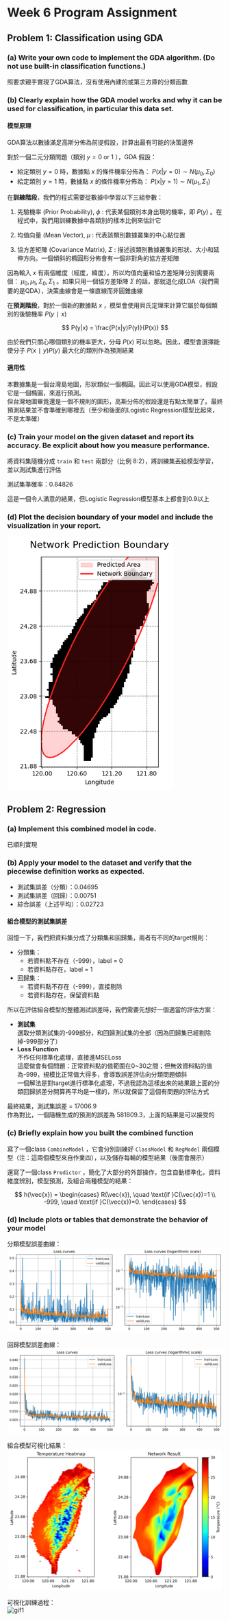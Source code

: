 # Week 6 Program Assignment


## Problem 1: Classification using GDA

### (a) Write your own code to implement the GDA algorithm. (Do not use built-in classification functions.)

照要求親手實現了GDA算法，沒有使用內建的或第三方庫的分類函數

### (b) Clearly explain how the GDA model works and why it can be used for classification, in particular this data set.

#### 模型原理

GDA算法以數據滿足高斯分佈為前提假設，計算出最有可能的決策邊界

對於一個二元分類問題（類別 $y = 0 \text{ or } 1$ ），GDA 假設：
- 給定類別 $y = 0$ 時，數據點 $x$ 的條件機率分佈為： $P(x|y=0) \sim N(\mu_0, \Sigma_0)$
- 給定類別 $y = 1$ 時，數據點 $x$ 的條件機率分佈為： $P(x|y=1) \sim N(\mu_1, \Sigma_1)$

在**訓練階段**，我們的程式需要從數據中學習以下三組參數：

1. 先驗機率 (Prior Probability), $\phi$ : 代表某個類別本身出現的機率，即 $P(y)$ 。在程式中，我們用訓練數據中各類別的樣本比例來估計它

2. 均值向量 (Mean Vector), $\mu$ : 代表該類別數據叢集的中心點位置

3. 協方差矩陣 (Covariance Matrix), $\Sigma$ : 描述該類別數據叢集的形狀、大小和延伸方向。一個傾斜的橢圓形分佈會有一個非對角的協方差矩陣

因為輸入 $x$ 有兩個維度（經度，緯度），所以均值向量和協方差矩陣分別需要兩個： $\mu_0, \mu_1, \Sigma_0, \Sigma_1$ 。如果只用一個協方差矩陣 $\Sigma$ 的話，那就退化成LDA（我們需要的是QDA），決策曲線會是一條直線而非圓錐曲線

在**預測階段**，對於一個新的數據點 $x$ ，模型會使用貝氏定理來計算它屬於每個類別的後驗機率 $P(y∣x)$

$$ P(y|x) = \frac{P(x|y)P(y)}{P(x)} $$

由於我們只關心哪個類別的機率更大，分母 $P(x)$ 可以忽略。因此，模型會選擇能使分子 $P(x∣y)P(y)$ 最大化的類別作為預測結果

#### 適用性

本數據集是一個台灣島地圖，形狀類似一個橢圓。因此可以使用GDA模型，假設它是一個橢圓，來進行預測。\
但台灣地圖畢竟還是一個不規則的圖形，高斯分佈的假設還是有點太簡單了。最終預測結果並不會準確到哪裡去（至少和後面的Logistic Regression模型比起來，不是太準確）

### (c) Train your model on the given dataset and report its accuracy. Be explicit about how you measure performance.

將資料集隨機分成 `train` 和 `test` 兩部分（比例 8:2），將訓練集丟給模型學習，並以測試集進行評估

測試集準確率：0.84826

這是一個令人滿意的結果，但Logistic Regression模型基本上都會到0.9以上

### (d) Plot the decision boundary of your model and include the visualization in your report.

![fig1](./figure/gda_result.png)


## Problem 2: Regression

### (a) Implement this combined model in code.

已順利實現

### (b) Apply your model to the dataset and verify that the piecewise definition works as expected.

- 測試集誤差（分類）：0.04695
- 測試集誤差（回歸）：0.00751
- 綜合誤差（上述平均）：0.02723

#### 組合模型的測試集誤差

回憶一下，我們把資料集分成了分類集和回歸集，兩者有不同的target規則：

- 分類集：
  - 若資料點不存在（-999），label = 0
  - 若資料點存在，label = 1
- 回歸集：
  - 若資料點不存在（-999），直接剔除
  - 若資料點存在，保留資料點

所以在評估組合模型的整體測試誤差時，我們需要先想好一個適當的評估方案：

- **測試集** \
    選取分類測試集的-999部分，和回歸測試集的全部（因為回歸集已經剔除掉-999部分了）
- **Loss Function** \
    不作任何標準化處理，直接進MSELoss \
    這麼做會有個問題：正常資料點的值範圍在0~30之間；但無效資料點的值為-999，規模比正常值大得多，會導致誤差評估向分類問題傾斜 \
    一個解法是對target進行標準化處理，不過我認為這樣出來的結果跟上面的分類回歸誤差分開算再平均是一樣的，所以就保留了這個有問題的評估方式

最終結果，測試集誤差 = 17006.9 \
作為對比，一個隨機生成的預測的誤差為 581809.3，上面的結果是可以接受的

### (c) Briefly explain how you built the combined function

寫了一個class `CombineModel` ，它會分別訓練好 `ClassModel` 和 `RegModel` 兩個模型（注：這兩個模型來自作業四），以及儲存每輪的模型結果（後面會展示）

還寫了一個class `Predictor` ，簡化了大部分的外部操作，包含自動標準化，資料維度辨別，模型預測，及組合兩種模型的結果：

$$
h(\vec{x}) = \begin{cases}
    R(\vec{x}), \quad \text{if }C(\vec{x})=1 \\
    -999, \quad \text{if }C(\vec{x})=0.
\end{cases}
$$

### (d) Include plots or tables that demonstrate the behavior of your model

分類模型誤差曲線：\
![fig2](./figure/class_loss.png)

回歸模型誤差曲線：\
![fig3](./figure/reg_loss.png)

組合模型可視化結果：\
![fig4](./figure/model_result.png)

可視化訓練過程：\
![gif1](./figure/train_ani.gif)
